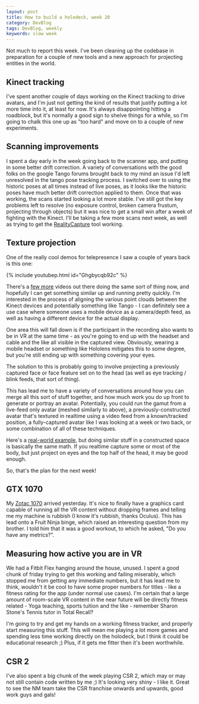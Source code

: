 ```yaml
---
layout: post
title: How to build a holodeck, week 20
category: DevBlog
tags: DevBlog, weekly
keywords: slow week
---
```


Not much to report this week. I've been cleaning up the codebase
in preparation for a couple of new tools and a new approach for
projecting entities in the world.

## Kinect tracking

I've spent another couple of days working on the Kinect tracking to drive
avatars, and I'm just not getting the kind of results that justify putting
a lot more time into it, at least for now. It's always disappointing hitting
a roadblock, but it's normally a good sign to shelve things for a while, so
I'm going to chalk this one up as "too hard" and move on to a couple of new
experiments.

## Scanning improvements

I spent a day early in the week going back to the scanner app, and putting in
some better drift correction. A variety of conversations with the good folks on
the google Tango forums brought back to my mind an issue I'd left unresolved in the
tango pose tracking process. I switched over to using the historic poses at all times
instead of live poses, as it looks like the historic poses have much better drift
correction applied to them. Once that was working, the scans started looking a lot
more stable. I've still got the key problems left to resolve (no exposure control,
broken camera frustum, projecting through objects) but it was nice to get a small
win after a week of fighting with the Kinect. I'll be taking a few more scans
next week, as well as trying to get the [RealityCapture](https://www.capturingreality.com/) tool working.

## Texture projection

One of the really cool demos for telepresence I saw a couple of years
back is this one:

{% include youtubep.html id="Ghgbycqb92c" %}

There's a [few more](https://www.youtube.com/watch?v=UyJ6P-gnBwM) videos
out there doing the same sort of thing now, and hopefully I can get something
similar up and running pretty quickly. I'm interested in the process of aligning
the various point clouds between the Kinect devices and potentially something
like Tango - I can definitely see a use case where someone uses a mobile device
as a camera/depth feed, as well as having a different device for the actual display.

One area this will fall down is if the participant in the recording also wants
to be in VR at the same time - as you're going to end up with the headset and cable
and the like all visible in the captured view. Obviously, wearing a mobile headset
or something like Hololens mitigates this to some degree, but you're still ending
up with something covering your eyes.

The solution to this is probably going to involve projecting a previously captured
face or face feature set on to the head (as well as eye tracking / blink feeds, that
sort of thing). 

This has lead me to have a variety of conversations around how you can merge
all this sort of stuff together, and how much work you do up front to generate or
portray an avatar. Potentially, you could run the gamut from a live-feed only avatar
(meshed similarly to above), a previously-constructed avatar that's textured in realtime
using a video feed from a known/tracked position, a fully-captured avatar like
I was looking at a week or two back, or some combination of all of these techniques.

Here's a [real-world example](https://vimeo.com/103425574), but doing similar stuff in a constructed
space is basically the same math. If you realtime capture some or most of the body, but just
project on eyes and the top half of the head, it may be good enough.

So, that's the plan for the next week!

## GTX 1070

My [Zotac 1070](https://www.zotac.com/us/product/graphics_card/GeForce-GTX-1070/all) arrived
yesterday. It's nice to finally have a graphics card capable of running all the VR content
without dropping frames and telling me my machine is rubbish (I know it's rubbish, thanks
Oculus). This has lead onto a Fruit Ninja binge, which raised an interesting question from
my brother. I told him that it was a good workout, to which he asked, "Do you have any
metrics?".

## Measuring how active you are in VR

We had a Fitbit Flex hanging around the house, unused. I spent a good chunk of friday trying
to get this working and failing miserably, which stopped me from getting any immediate numbers,
but it has lead me to think, wouldn't it be cool to have some proper numbers for titles - like
a fitness rating for the app (under normal use cases). I'm certain that a large amount of room-scale
VR content in the near future will be directly fitness related - Yoga teaching, sports
tuition and the like - remember Sharon Stone's Tennis tutor in Total Recall?

I'm going to try and get my hands on a working fitness tracker, and properly start measuring
this stuff. This will mean me playing a lot more games and spending less time working directly
on the holodeck, but I think it could be educational research ;) Plus, if it gets me fitter
then it's been worthwhile.

## CSR 2

I've also spent a big chunk of the week playing CSR 2, which may or may not still contain
code written by me ;) It's looking very shiny - I like it. Great to see the NM team take
the CSR franchise onwards and upwards, good work guys and gals!


